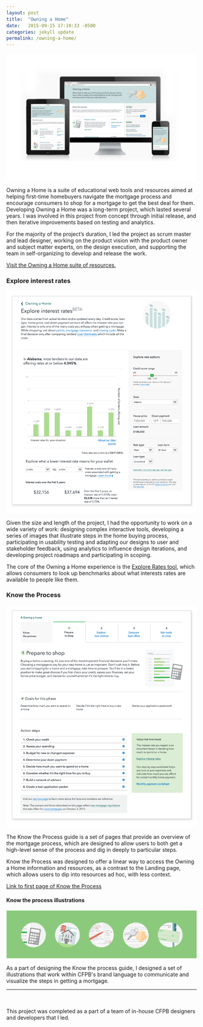 ```yaml
---
layout: post
title:  "Owning a Home"
date:   2015-09-15 17:10:33 -0500
categories: jekyll update
permalink: /owning-a-home/
---
```


![Owning a Home Landing Page Design](/img/oah/oah-landing-responsive.jpg)

Owning a Home is a suite of educational web tools and resources aimed at helping first-time homebuyers navigate the mortgage process and encourage consumers to shop for a mortgage to get the best deal for them. Developing Owning a Home was a long-term project, which lasted several years. I was involved in this project from concept through initial release, and then iterative improvements based on testing and analytics. 

For the majority of the project’s duration, I led the project as scrum master and lead designer, working on the product vision with the product owner and subject matter experts, on the design execution, and supporting the team in self-organizing to develop and release the work. 

[Visit the Owning a Home suite of resources.](http://www.consumerfinance.gov/owning-a-home)

### Explore interest rates
![Owning a Home Explore interest rates tool](/img/oah/oah-explore-rates.png)

Given the size and length of the project, I had the opportunity to work on a wide variety of work: designing complex interactive tools, developing a series of images that illustrate steps in the home buying process, participating in usability testing and adapting our designs to user and stakeholder feedback, using analytics to influence design iterations, and developing project roadmaps and participating in scoping. 

The core of the Owning a Home experience is the [Explore Rates tool](http://www.consumerfinance.gov/owning-a-home/explore-rates), which allows consumers to look up benchmarks about what interests rates are available to people like them. 

### Know the Process
![Owning a Home Know the Process Design](/img/oah/oah-journey-prepare.png)

The Know the Process guide is a set of pages that provide an overview of the mortgage process, which are designed to allow users to both get a high-level sense of the process and dig in deeply to particular steps.

Know the Process was designed to offer a linear way to access the Owning a Home information and resources, as a contrast to the Landing page, which allows users to dip into resources ad hoc, with less context.

[Link to first page of Know the Process](http://www.consumerfinance.gov/owning-a-home/process/prepare)

#### Know the process illustrations
![Owning a Home Illustrations Set](/img/oah/oah-illustrations.png)

As a part of designing the Know the process guide, I designed a set of illustrations that work within CFPB's brand language to communicate and visualize the steps in getting a mortgage.


---
<br><br>
This project was completed as a part of a team of in-house CFPB designers and developers that I led.

